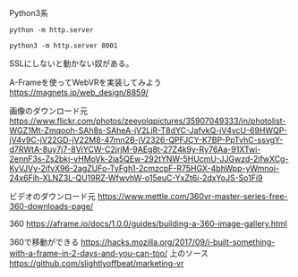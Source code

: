 

Python3系


```
python -m http.server

python3 -m http.server 8001
```

SSLにしないと動かない奴がある。


A-Frameを使ってWebVRを実装してみよう
https://magnets.jp/web_design/8859/

画像のダウンロード元
https://www.flickr.com/photos/zeeyolqpictures/35907049333/in/photolist-WGZ1Mt-Zmqooh-SAh8s-SAheA-jV2LjR-T8dYC-JafvkQ-jV4vcU-69HWQP-jV4v9C-jV22GD-jV22M8-47mn2B-jV2326-QPFJCY-K7BP-PpTvhC-ssvgY-d7RWtA-8uy7j7-8ViYCW-C2jrjM-9AEg8t-27Z4k9y-Ry76Aa-91XTwi-2ennF3s-Zs2bkj-vHMoVk-2ia5QEw-292tYNW-5HUcmU-JJGwzd-2ifwXCg-KyVJVy-2ifvX96-2agZUFo-TyFgh1-2cmzcpF-R75HGX-4bhWpp-yWmnoj-24x6Fih-XLNZ3L-QU19RZ-WfwvhW-o15euC-YxZt6i-2dxYoJS-So1Fi9

ビデオのダウンロード元
https://www.mettle.com/360vr-master-series-free-360-downloads-page/

360
https://aframe.io/docs/1.0.0/guides/building-a-360-image-gallery.html

360で移動ができる
https://hacks.mozilla.org/2017/09/i-built-something-with-a-frame-in-2-days-and-you-can-too/
上のソース
https://github.com/slightlyoffbeat/marketing-vr



